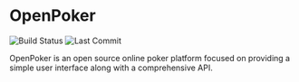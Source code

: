 # OpenPoker

![Build Status](https://img.shields.io/github/workflow/status/MegaLLC/OpenPoker/Jest%20Coverage%20Report)
![Last Commit](https://img.shields.io/github/last-commit/MegaLLC/OpenPoker)

OpenPoker is an open source online poker platform focused on providing a simple user interface along with a comprehensive API.
